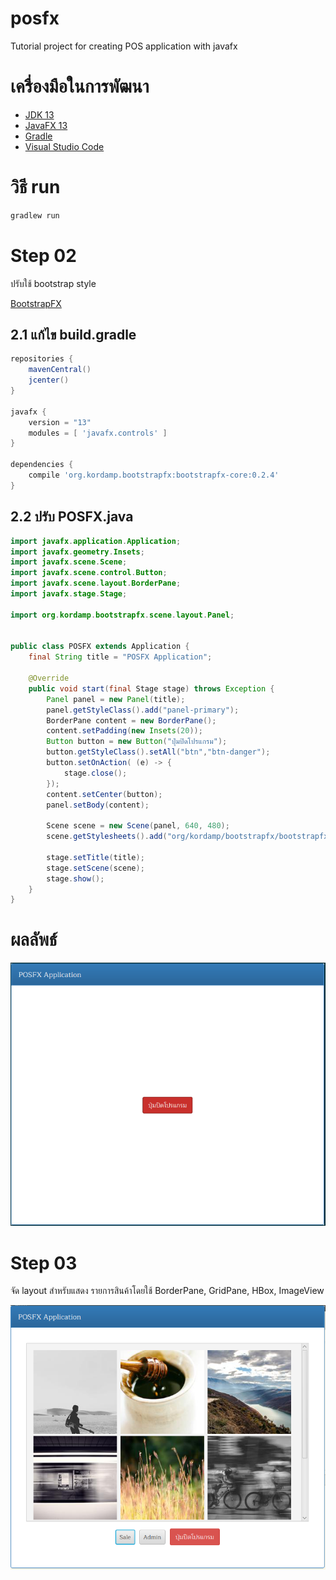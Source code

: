 # posfx

Tutorial project for creating POS application with javafx

# เครื่องมือในการพัฒนา

- [JDK 13](http://jdk.java.net/13/)
- [JavaFX 13](https://openjfx.io/)
- [Gradle](https://gradle.org/)
- [Visual Studio Code](https://code.visualstudio.com/Download)


# วิธี run

```sh
gradlew run
```

# Step 02

ปรับใช้ bootstrap style

[BootstrapFX](https://github.com/kordamp/bootstrapfx)

## 2.1 แก้ไข build.gradle

```groovy
repositories {
    mavenCentral()
    jcenter()
}

javafx {
    version = "13"
    modules = [ 'javafx.controls' ]
}

dependencies {
    compile 'org.kordamp.bootstrapfx:bootstrapfx-core:0.2.4'
}
```

## 2.2 ปรับ POSFX.java

```java
import javafx.application.Application;
import javafx.geometry.Insets;
import javafx.scene.Scene;
import javafx.scene.control.Button;
import javafx.scene.layout.BorderPane;
import javafx.stage.Stage;

import org.kordamp.bootstrapfx.scene.layout.Panel;


public class POSFX extends Application {
    final String title = "POSFX Application";

    @Override
    public void start(final Stage stage) throws Exception {
        Panel panel = new Panel(title);
        panel.getStyleClass().add("panel-primary");
        BorderPane content = new BorderPane();
        content.setPadding(new Insets(20));
        Button button = new Button("ปุ่มปิดโปรแกรม");
        button.getStyleClass().setAll("btn","btn-danger");
        button.setOnAction( (e) -> {
            stage.close();
        });
        content.setCenter(button);
        panel.setBody(content);

        Scene scene = new Scene(panel, 640, 480);
        scene.getStylesheets().add("org/kordamp/bootstrapfx/bootstrapfx.css");

        stage.setTitle(title);
        stage.setScene(scene);
        stage.show();
    }
}
```

# ผลลัพธ์

![screenshot](./screenshots/step-02.png)

# Step 03

จัด layout สำหรับแสดง รายการสินค้าโดยใช้ BorderPane, GridPane, HBox, ImageView

![screenshot](./screenshots/step-03.png)